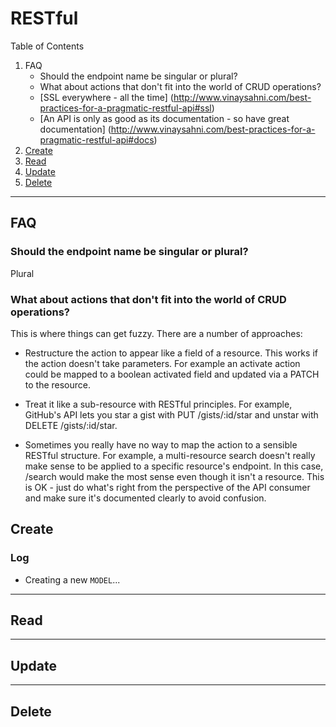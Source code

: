# RESTful

Table of Contents

1. FAQ
    * Should the endpoint name be singular or plural?  
    * What about actions that don't fit into the world of CRUD operations?
    * [SSL everywhere - all the time] (http://www.vinaysahni.com/best-practices-for-a-pragmatic-restful-api#ssl)
    * [An API is only as good as its documentation - so have great documentation] (http://www.vinaysahni.com/best-practices-for-a-pragmatic-restful-api#docs)
1. [Create](#create)
2. [Read](#read)
3. [Update](#update)
4. [Delete](#delete)

---
## FAQ

### Should the endpoint name be singular or plural?
Plural

### What about actions that don't fit into the world of CRUD operations?
This is where things can get fuzzy. There are a number of approaches:

* Restructure the action to appear like a field of a resource. This works if the action doesn't take parameters. For example an activate action could be mapped to a boolean activated field and updated via a PATCH to the resource.

* Treat it like a sub-resource with RESTful principles. For example, GitHub's API lets you star a gist with PUT /gists/:id/star and unstar with DELETE /gists/:id/star.

* Sometimes you really have no way to map the action to a sensible RESTful structure. For example, a multi-resource search doesn't really make sense to be applied to a specific resource's endpoint. In this case, /search would make the most sense even though it isn't a resource. This is OK - just do what's right from the perspective of the API consumer and make sure it's documented clearly to avoid confusion.



## Create

### Log

* Creating a new `MODEL`...

---

## Read

---

## Update

---

## Delete

